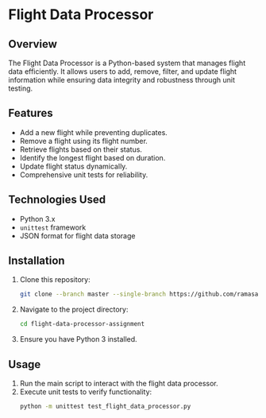 # Flight Data Processor

## Overview
The Flight Data Processor is a Python-based system that manages flight data efficiently. It allows users to add, remove, filter, and update flight information while ensuring data integrity and robustness through unit testing.

## Features
- Add a new flight while preventing duplicates.
- Remove a flight using its flight number.
- Retrieve flights based on their status.
- Identify the longest flight based on duration.
- Update flight status dynamically.
- Comprehensive unit tests for reliability.

## Technologies Used
- Python 3.x
- `unittest` framework
- JSON format for flight data storage

## Installation
1. Clone this repository:
   ```sh
   git clone --branch master --single-branch https://github.com/ramasamy-karthikraj/flight-data-processor-assignment.git
   ```
2. Navigate to the project directory:
   ```sh
   cd flight-data-processor-assignment
   ```
3. Ensure you have Python 3 installed.

## Usage
1. Run the main script to interact with the flight data processor.
2. Execute unit tests to verify functionality:
   ```sh
   python -m unittest test_flight_data_processor.py
   ```
